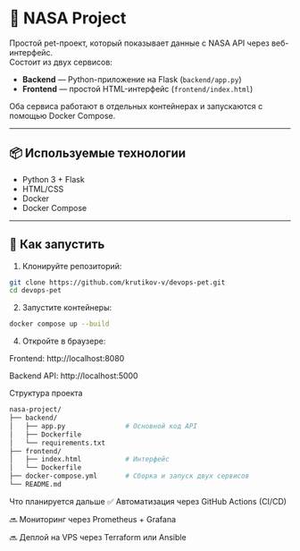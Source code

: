 # 🚀 NASA Project

Простой pet-проект, который показывает данные с NASA API через веб-интерфейс.  
Состоит из двух сервисов:

- **Backend** — Python-приложение на Flask (`backend/app.py`)
- **Frontend** — простой HTML-интерфейс (`frontend/index.html`)

Оба сервиса работают в отдельных контейнерах и запускаются с помощью Docker Compose.

---

## 📦 Используемые технологии

- Python 3 + Flask
- HTML/CSS
- Docker
- Docker Compose

---

## 🚀 Как запустить

1. Клонируйте репозиторий:
```bash
git clone https://github.com/krutikov-v/devops-pet.git
cd devops-pet
```

2. Запустите контейнеры:
```bash
docker compose up --build
```
4. Откройте в браузере:

Frontend: http://localhost:8080

Backend API: http://localhost:5000

Структура проекта
```bash
nasa-project/
├── backend/
│   ├── app.py               # Основной код API
│   ├── Dockerfile
│   └── requirements.txt
├── frontend/
│   ├── index.html           # Интерфейс
│   └── Dockerfile
├── docker-compose.yml       # Сборка и запуск двух сервисов
└── README.md
```

Что планируется дальше
✅ Автоматизация через GitHub Actions (CI/CD)

🔜 Мониторинг через Prometheus + Grafana

🔜 Деплой на VPS через Terraform или Ansible

